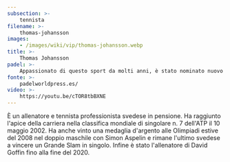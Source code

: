 ```yaml
---
subsection: >-
    tennista
filename: >-
    thomas-johansson
images:
    - /images/wiki/vip/thomas-johansson.webp
title: >-
    Thomas Johansson
padel: >-
    Appassionato di questo sport da molti anni, è stato nominato nuovo direttore generale di APT Padel Tour. Con più di 20 anni di esperienza come professionista e allenatore, ha deciso di accettare la sfida di unirsi a un nuovo progetto che mira a promuovere la crescita del paddle tennis in tutto il mondo. Questo testimonia nuovamente una forte passione, nella quale ha anche deciso di prendere parte attiva.
fonte: >-
    padelworldpress.es/
video: >-
    https://youtu.be/cTOR8tbBXNE
---
```

È un allenatore e tennista professionista svedese in pensione. Ha raggiunto l'apice della carriera nella classifica mondiale di singolare n. 7 dell'ATP il 10 maggio 2002. Ha anche vinto una medaglia d'argento alle Olimpiadi estive del 2008 nel doppio maschile con Simon Aspelin e rimane l'ultimo svedese a vincere un Grande Slam in singolo. Infine è stato l'allenatore di David Goffin fino alla fine del 2020.